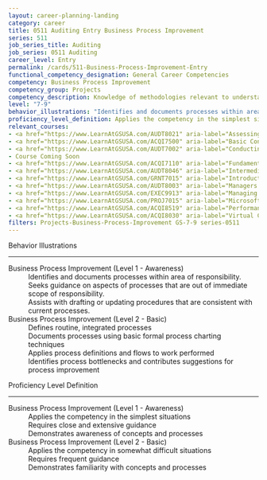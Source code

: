```yaml
---
layout: career-planning-landing
category: career
title: 0511 Auditing Entry Business Process Improvement
series: 511
job_series_title: Auditing
job_series: 0511 Auditing
career_level: Entry
permalink: /cards/511-Business-Process-Improvement-Entry
functional_competency_designation: General Career Competencies
competency: Business Process Improvement
competency_group: Projects
competency_description: Knowledge of methodologies relevant to understanding, analyzing, and optimizing existing business processes; documents and understands current business processes, identifies issues, suggests process improvements, participates in implementing improvements, or monitors to ensure that improvements work as designed.
level: "7-9"
behavior_illustrations: "Identifies and documents processes within area of responsibility. ? Seeks guidance on aspects of processes that are out of immediate scope of responsibility. ? Assists with drafting or updating procedures that are consistent with current processes. ? Defines routine, integrated processes ? Documents processes using basic formal process charting techniques ? Applies process definitions and flows to work performed ? Identifies process bottlenecks and contributes suggestions for process improvement"
proficiency_level_definition: Applies the competency in the simplest situations ? Requires close and extensive guidance ? Demonstrates awareness of concepts and processes ? Applies the competency in somewhat difficult situations ? Requires frequent guidance ? Demonstrates familiarity with concepts and processes
relevant_courses: 
- <a href="https://www.LearnAtGSUSA.com/AUDT8021" aria-label="Assessing Controls in Performance Audits (AUDT8021) - https://www.LearnAtGSUSA.com/AUDT8021">Assessing Controls in Performance Audits (AUDT8021)</a>, GSU
- <a href="https://www.LearnAtGSUSA.com/ACQI7500" aria-label="Basic Contract Administration (ACQI7500) - https://www.LearnAtGSUSA.com/ACQI7500">Basic Contract Administration (ACQI7500)</a>, GSU
- <a href="https://www.LearnAtGSUSA.com/AUDT7002" aria-label="Conducting Performance Audits (AUDT7002) - https://www.LearnAtGSUSA.com/AUDT7002">Conducting Performance Audits (AUDT7002)</a>, GSU
- Course Coming Soon
- <a href="https://www.LearnAtGSUSA.com/ACQI7110" aria-label="Fundamentals of Project and Program Management (ACQI7110) - https://www.LearnAtGSUSA.com/ACQI7110">Fundamentals of Project and Program Management (ACQI7110)</a>, GSU
- <a href="https://www.LearnAtGSUSA.com/AUDT8046" aria-label="Intermediate Performance Auditing (AUDT8046) - https://www.LearnAtGSUSA.com/AUDT8046">Intermediate Performance Auditing (AUDT8046)</a>, GSU
- <a href="https://www.LearnAtGSUSA.com/GRNT7015" aria-label="Introduction to Grants Management (GRNT7015) - https://www.LearnAtGSUSA.com/GRNT7015">Introduction to Grants Management (GRNT7015)</a>, GSU
- <a href="https://www.LearnAtGSUSA.com/AUDT8003" aria-label="Managers and Auditors Roles in Assessing Internal Controls (AUDT8003) - https://www.LearnAtGSUSA.com/AUDT8003">Managers and Auditors Roles in Assessing Internal Controls (AUDT8003)</a>, GSU
- <a href="https://www.LearnAtGSUSA.com/EXEC9913" aria-label="Managing for Results (EXEC9913) - https://www.LearnAtGSUSA.com/EXEC9913">Managing for Results (EXEC9913)</a>, GSU
- <a href="https://www.LearnAtGSUSA.com/PROJ7015" aria-label="Microsoft Project&#58; Introduction (PROJ7015) - https://www.LearnAtGSUSA.com/PROJ7015">Microsoft Project&#58; Introduction (PROJ7015)</a>, GSU
- <a href="https://www.LearnAtGSUSA.com/ACQI8519" aria-label="Performance Work Statements (ACQI8519) - https://www.LearnAtGSUSA.com/ACQI8519">Performance Work Statements (ACQI8519)</a>, GSU
- <a href="https://www.LearnAtGSUSA.com/ACQI8030" aria-label="Virtual Contract Management (ACQI8030) - https://www.LearnAtGSUSA.com/ACQI8030">Virtual Contract Management (ACQI8030)</a>, GSU
filters: Projects-Business-Process-Improvement GS-7-9 series-0511
---
```


<div class="desktop:grid-col-6 margin-y-3">
  <div class="border-top-2 bg-white padding-3 shadow-5 height-full members-hover border-1px button-border border-top-blue radius-lg">
    <p class="text-bold label-color font-size-21">Behavior Illustrations</p>
    <hr class="hr-green"/>
    <dl class="text-base card-content-color"><dt>Business Process Improvement (Level 1 - Awareness)</dt><dd>Identifies and documents processes within area of responsibility. </dd><dd> Seeks guidance on aspects of processes that are out of immediate scope of responsibility. </dd><dd> Assists with drafting or updating procedures that are consistent with current processes.</dd><dt>Business Process Improvement (Level 2 - Basic)</dt><dd>Defines routine, integrated processes </dd><dd> Documents processes using basic formal process charting techniques </dd><dd> Applies process definitions and flows to work performed </dd><dd> Identifies process bottlenecks and contributes suggestions for process improvement</dd></dl>
  </div>
</div>
<div class="desktop:grid-col-6 margin-y-3">
  <div class="border-top-2 bg-white padding-3 shadow-5 height-full members-hover border-1px button-border border-top-blue radius-lg">
    <p class="text-bold label-color font-size-21">Proficiency Level Definition</p>
     <hr class="hr-green"/>
    <dl class="text-base card-content-color"><dt>Business Process Improvement (Level 1 - Awareness)</dt><dd>Applies the competency in the simplest situations </dd><dd> Requires close and extensive guidance </dd><dd> Demonstrates awareness of concepts and processes</dd><dt>Business Process Improvement (Level 2 - Basic)</dt><dd>Applies the competency in somewhat difficult situations </dd><dd> Requires frequent guidance </dd><dd> Demonstrates familiarity with concepts and processes</dd></dl>
  </div>
</div>